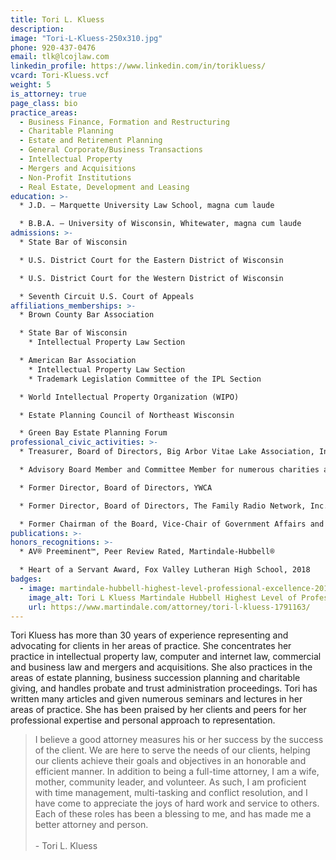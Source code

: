 ```yaml
---
title: Tori L. Kluess
description:
image: "Tori-L-Kluess-250x310.jpg"
phone: 920-437-0476
email: tlk@lcojlaw.com
linkedin_profile: https://www.linkedin.com/in/torikluess/
vcard: Tori-Kluess.vcf
weight: 5
is_attorney: true
page_class: bio
practice_areas:
  - Business Finance, Formation and Restructuring
  - Charitable Planning
  - Estate and Retirement Planning
  - General Corporate/Business Transactions
  - Intellectual Property
  - Mergers and Acquisitions
  - Non-Profit Institutions
  - Real Estate, Development and Leasing
education: >-
  * J.D. – Marquette University Law School, magna cum laude

  * B.B.A. – University of Wisconsin, Whitewater, magna cum laude
admissions: >-
  * State Bar of Wisconsin

  * U.S. District Court for the Eastern District of Wisconsin

  * U.S. District Court for the Western District of Wisconsin

  * Seventh Circuit U.S. Court of Appeals
affiliations_memberships: >-
  * Brown County Bar Association

  * State Bar of Wisconsin
    * Intellectual Property Law Section

  * American Bar Association
    * Intellectual Property Law Section
    * Trademark Legislation Committee of the IPL Section

  * World Intellectual Property Organization (WIPO)

  * Estate Planning Council of Northeast Wisconsin

  * Green Bay Estate Planning Forum
professional_civic_activities: >-
  * Treasurer, Board of Directors, Big Arbor Vitae Lake Association, Inc.

  * Advisory Board Member and Committee Member for numerous charities and non-profits.

  * Former Director, Board of Directors, YWCA

  * Former Director, Board of Directors, The Family Radio Network, Inc.

  * Former Chairman of the Board, Vice-Chair of Government Affairs and Director, Green Bay Area Chamber of Commerce
publications: >-
honors_recognitions: >-
  * AV® Preeminent™, Peer Review Rated, Martindale-Hubbell®

  * Heart of a Servant Award, Fox Valley Lutheran High School, 2018
badges:
  - image: martindale-hubbell-highest-level-professional-excellence-2018.jpg
    image_alt: Tori L Kluess Martindale Hubbell Highest Level of Professional Excellence 2018
    url: https://www.martindale.com/attorney/tori-l-kluess-1791163/
---
```


Tori Kluess has more than 30 years of experience representing and advocating for clients in her areas of practice. She concentrates her practice in intellectual property law, computer and internet law, commercial and business law and mergers and acquisitions. She also practices in the areas of estate planning, business succession planning and charitable giving, and handles probate and trust administration proceedings. Tori has written many articles and given numerous seminars and lectures in her areas of practice. She has been praised by her clients and peers for her professional expertise and personal approach to representation.

> I believe a good attorney measures his or her success by the success of the client. We are here to serve the needs of our clients, helping our clients achieve their goals and objectives in an honorable and efficient manner. In addition to being a full-time attorney, I am a wife, mother, community leader, and volunteer. As such, I am proficient with time management, multi-tasking and conflict resolution, and I have come to appreciate the joys of hard work and service to others. Each of these roles has been a blessing to me, and has made me a better attorney and person.
> <br><br> - Tori L. Kluess
